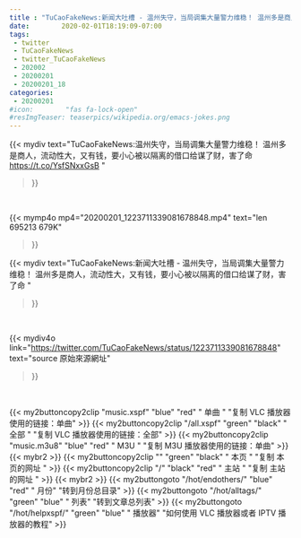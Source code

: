 ```yaml
---
title : "TuCaoFakeNews:新闻大吐槽 - 温州失守，当局调集大量警力维稳！ 温州多是商人，流动性大，又有钱，要小心被以隔离的借口给谋了财，害了命 "
date:        2020-02-01T18:19:09-07:00
tags:
 - twitter
 - TuCaoFakeNews
 - twitter_TuCaoFakeNews
 - 202002
 - 20200201
 - 20200201_18
categories:
 - 20200201
#icon:        "fas fa-lock-open"
#resImgTeaser: teaserpics/wikipedia.org/emacs-jokes.png
---
```


{{< mydiv text="TuCaoFakeNews:温州失守，当局调集大量警力维稳！ 温州多是商人，流动性大，又有钱，要小心被以隔离的借口给谋了财，害了命  https://t.co/YsfSNxxGsB "
>}}
<br>


{{< mymp4o mp4="20200201_1223711339081678848.mp4"
text="len 695213    679K"
>}}


{{< mydiv text="TuCaoFakeNews:新闻大吐槽 - 温州失守，当局调集大量警力维稳！ 温州多是商人，流动性大，又有钱，要小心被以隔离的借口给谋了财，害了命 "
>}}
<br>

{{< mydiv4o link="https://twitter.com/TuCaoFakeNews/status/1223711339081678848"
text="source 原始來源網址"
>}}


<br>



{{< my2buttoncopy2clip "music.xspf"        "blue"   "red"    " 单曲 "  "复制 VLC 播放器使用的链接：单曲" >}} {{< my2buttoncopy2clip "/all.xspf"         "green"  "black"  " 全部 "  "复制 VLC 播放器使用的链接：全部" >}} {{< my2buttoncopy2clip "music.m3u8"        "blue"   "red"    " M3U  "    "复制 M3U 播放器使用的链接：单曲" >}} {{< mybr2 >}} {{< my2buttoncopy2clip ""                  "green"  "black"  " 本页 "    "复制 本页的网址 " >}} {{< my2buttoncopy2clip "/"                 "black"  "red"    " 主站 "    "复制 主站的网址 " >}} {{< mybr2 >}} {{< my2buttongoto      "/hot/endothers/"   "blue"   "red"    " 月份"   "转到月份总目录" >}} {{< my2buttongoto      "/hot/alltags/"     "green"  "blue"   " 列表"   "转到文章总列表" >}} {{< my2buttongoto      "/hot/helpxspf/"    "green"  "blue"   " 播放器" "如何使用 VLC 播放器或者 IPTV 播放器的教程" >}} 
